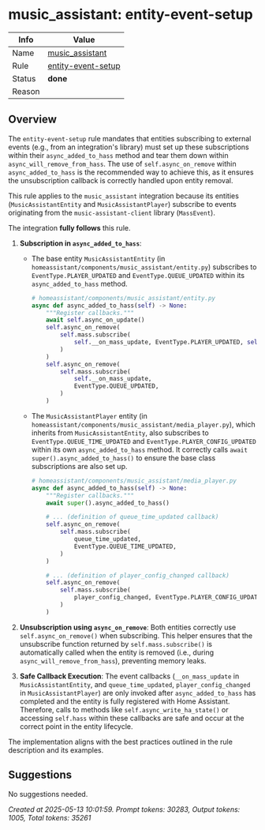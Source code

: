 # music_assistant: entity-event-setup

| Info   | Value                                                                    |
|--------|--------------------------------------------------------------------------|
| Name   | [music_assistant](https://www.home-assistant.io/integrations/music_assistant/) |
| Rule   | [entity-event-setup](https://developers.home-assistant.io/docs/core/integration-quality-scale/rules/entity-event-setup)                                                     |
| Status | **done**                                                                 |
| Reason |                                                                          |

## Overview

The `entity-event-setup` rule mandates that entities subscribing to external events (e.g., from an integration's library) must set up these subscriptions within their `async_added_to_hass` method and tear them down within `async_will_remove_from_hass`. The use of `self.async_on_remove` within `async_added_to_hass` is the recommended way to achieve this, as it ensures the unsubscription callback is correctly handled upon entity removal.

This rule applies to the `music_assistant` integration because its entities (`MusicAssistantEntity` and `MusicAssistantPlayer`) subscribe to events originating from the `music-assistant-client` library (`MassEvent`).

The integration **fully follows** this rule.

1.  **Subscription in `async_added_to_hass`**:
    *   The base entity `MusicAssistantEntity` (in `homeassistant/components/music_assistant/entity.py`) subscribes to `EventType.PLAYER_UPDATED` and `EventType.QUEUE_UPDATED` within its `async_added_to_hass` method.
        ```python
        # homeassistant/components/music_assistant/entity.py
        async def async_added_to_hass(self) -> None:
            """Register callbacks."""
            await self.async_on_update()
            self.async_on_remove(
                self.mass.subscribe(
                    self.__on_mass_update, EventType.PLAYER_UPDATED, self.player_id
                )
            )
            self.async_on_remove(
                self.mass.subscribe(
                    self.__on_mass_update,
                    EventType.QUEUE_UPDATED,
                )
            )
        ```
    *   The `MusicAssistantPlayer` entity (in `homeassistant/components/music_assistant/media_player.py`), which inherits from `MusicAssistantEntity`, also subscribes to `EventType.QUEUE_TIME_UPDATED` and `EventType.PLAYER_CONFIG_UPDATED` within its own `async_added_to_hass` method. It correctly calls `await super().async_added_to_hass()` to ensure the base class subscriptions are also set up.
        ```python
        # homeassistant/components/music_assistant/media_player.py
        async def async_added_to_hass(self) -> None:
            """Register callbacks."""
            await super().async_added_to_hass()

            # ... (definition of queue_time_updated callback)
            self.async_on_remove(
                self.mass.subscribe(
                    queue_time_updated,
                    EventType.QUEUE_TIME_UPDATED,
                )
            )

            # ... (definition of player_config_changed callback)
            self.async_on_remove(
                self.mass.subscribe(
                    player_config_changed, EventType.PLAYER_CONFIG_UPDATED, self.player_id
                )
            )
        ```

2.  **Unsubscription using `async_on_remove`**:
    Both entities correctly use `self.async_on_remove()` when subscribing. This helper ensures that the unsubscribe function returned by `self.mass.subscribe()` is automatically called when the entity is removed (i.e., during `async_will_remove_from_hass`), preventing memory leaks.

3.  **Safe Callback Execution**:
    The event callbacks (`__on_mass_update` in `MusicAssistantEntity`, and `queue_time_updated`, `player_config_changed` in `MusicAssistantPlayer`) are only invoked after `async_added_to_hass` has completed and the entity is fully registered with Home Assistant. Therefore, calls to methods like `self.async_write_ha_state()` or accessing `self.hass` within these callbacks are safe and occur at the correct point in the entity lifecycle.

The implementation aligns with the best practices outlined in the rule description and its examples.

## Suggestions

No suggestions needed.

_Created at 2025-05-13 10:01:59. Prompt tokens: 30283, Output tokens: 1005, Total tokens: 35261_
